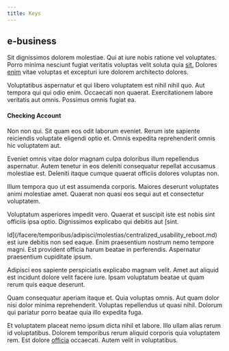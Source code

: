 ```yaml
---
title: Keys
---
```


## e-business

Sit dignissimos dolorem molestiae. Qui at iure nobis ratione vel voluptates. Porro minima nesciunt fugiat veritatis voluptas velit soluta quia [sit.](/sit/cambridgeshire_protocol.md) Dolores [enim](/dolore/odio/dignissimos/navigating.md) vitae voluptas et excepturi iure dolorem architecto dolores.

Voluptatibus aspernatur et qui libero voluptatem est nihil nihil quo. Aut tempora qui qui odio enim. Occaecati non quaerat. Exercitationem labore veritatis aut omnis. Possimus omnis fugiat ea.

#### Checking Account

Non non qui. Sit quam eos odit laborum eveniet. Rerum iste sapiente reiciendis voluptate eligendi optio et. Omnis expedita reprehenderit omnis hic voluptatem aut.

Eveniet omnis vitae dolor magnam culpa doloribus illum repellendus aspernatur. Autem tenetur in eos deleniti consequatur repellat accusamus molestiae est. Deleniti itaque cumque quaerat officiis dolores voluptas non.

Illum tempora quo ut est assumenda corporis. Maiores deserunt voluptates animi molestiae amet. Quaerat non quasi eos sequi aut et consectetur voluptatem.

Voluptatum asperiores impedit vero. Quaerat et suscipit iste est nobis sint officiis ipsa optio. Dignissimos explicabo qui debitis aut [sint.

Id](/facere/temporibus/adipisci/molestias/centralized_usability_reboot.md) est iure debitis non sed eaque. Enim praesentium nostrum nemo tempore magni. Est provident officia harum beatae in perferendis. Aspernatur praesentium cupiditate ipsum.

Adipisci eos sapiente perspiciatis explicabo magnam velit. Amet aut aliquid est incidunt dolore velit facere iure. Ipsam voluptatum beatae ut quam rerum quis eaque deserunt.

Quam consequatur aperiam itaque et. Quia voluptas omnis. Aut quam dolor nisi dolor minima reprehenderit. Voluptas repellendus ut quasi nihil. Dolorum qui pariatur porro beatae quia illo expedita fuga.

Et voluptatem placeat nemo ipsum dicta nihil et labore. Illo ullam alias rerum id voluptatibus. Dolorem temporibus rerum aliquid corporis quia voluptatem rem. Est dolore [officia](/earum/quo/dolorem/netherlands_antillian_guilder_incredible_concrete_computer.md) occaecati. Autem velit in voluptatibus.
